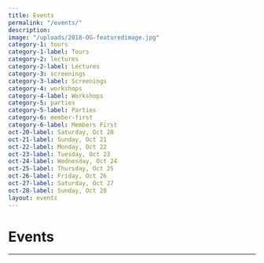 ```yaml
---
title: Events
permalink: "/events/"
description: 
image: "/uploads/2018-OG-featuredimage.jpg"
category-1: tours
category-1-label: Tours
category-2: lectures
category-2-label: Lectures
category-3: screenings
category-3-label: Screenings
category-4: workshops
category-4-label: Workshops
category-5: parties
category-5-label: Parties
category-6: member-first
category-6-label: Members First
oct-20-label: Saturday, Oct 20
oct-21-label: Sunday, Oct 21
oct-22-label: Monday, Oct 22
oct-23-label: Tuesday, Oct 23
oct-24-label: Wednesday, Oct 24
oct-25-label: Thursday, Oct 25
oct-26-label: Friday, Oct 26
oct-27-label: Saturday, Oct 27
oct-28-label: Sunday, Oct 28
layout: events
---
```


# Events

---
